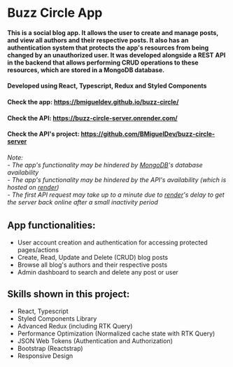 # Buzz Circle App

#### This is a social blog app. It allows the user to create and manage posts, and view all authors and their respective posts. It also has an authentication system that protects the app's resources from being changed by an unauthorized user. It was developed alongside a REST API in the backend that allows performing CRUD operations to these resources, which are stored in a MongoDB database.

#### Developed using React, Typescript, Redux and Styled Components

#### Check the app: https://bmigueldev.github.io/buzz-circle/

#### Check the API: https://buzz-circle-server.onrender.com/

#### Check the API's project: https://github.com/BMiguelDev/buzz-circle-server

###### Note: <br /> - The app's functionality may be hindered by [MongoDB](https://www.mongodb.com/)'s database availability <br /> - The app's functionality may be hindered by the API's availability (which is hosted on [render](https://render.com/)) <br /> - The first API request may take up to a minute due to [render](https://render.com/)'s delay to get the server back online after a small inactivity period

## App functionalities:
- User account creation and authentication for accessing protected pages/actions
- Create, Read, Update and Delete (CRUD) blog posts
- Browse all blog's authors and their respective posts
- Admin dashboard to search and delete any post or user

## Skills shown in this project:
- React, Typescript
- Styled Components Library
- Advanced Redux (including RTK Query)
- Performance Optimization (Normalized cache state with RTK Query)
- JSON Web Tokens (Authentication and Authorization)
- Bootstrap (Reactstrap)
- Responsive Design
